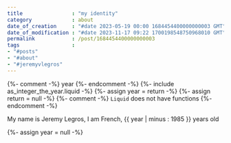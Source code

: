 ```yaml
---
title                : "my identity"
category             : about
date_of_creation     : "#date 2023-05-19 00:00 1684454400000000003 GMT"
date_of_modification : "#date 2023-11-17 09:22 1700198548750968010 GMT"
permalink            : /post/1684454400000000003
tags                 : 
- "#posts"
- "#about"
- "#jeremyvlegros"
---
```



{%- comment -%} year {%- endcomment -%}
{%- include as_integer_the_year.liquid -%}
{%- assign year = return -%}
{%- assign return = null -%}
{%- comment -%} `Liquid` does not have functions {%- endcomment -%}


My name is Jeremy Legros, I am French, {{ year | minus : 1985 }} years old

{%- assign year = null -%}